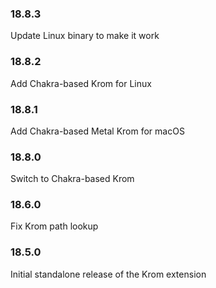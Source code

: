 ### 18.8.3

Update Linux binary to make it work

### 18.8.2

Add Chakra-based Krom for Linux

### 18.8.1

Add Chakra-based Metal Krom for macOS

### 18.8.0

Switch to Chakra-based Krom

### 18.6.0

Fix Krom path lookup

### 18.5.0

Initial standalone release of the Krom extension
